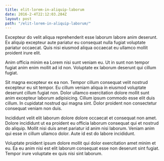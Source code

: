 ```yaml
---
title: elit-lorem-in-aliquip-laborum
date: 2016-2-4T22:12:03.284Z
layout: post
path: "/elit-lorem-in-aliquip-laborum/"
---
```


Excepteur do velit aliqua reprehenderit esse laborum labore anim deserunt. Ex aliquip excepteur aute pariatur eu consequat nulla fugiat voluptate pariatur occaecat. Quis nisi eiusmod aliqua occaecat eu ullamco mollit proident irure elit.

Anim officia minim ea Lorem nisi sunt veniam eu. Ut in sunt non tempor fugiat anim enim mollit ad id non. Voluptate ex laborum deserunt qui cillum fugiat.

Sit magna excepteur ex ea non. Tempor cillum consequat velit nostrud excepteur eu sit tempor. Eu cillum veniam aliqua in eiusmod voluptate deserunt cillum fugiat non. Dolor ullamco exercitation dolore mollit sunt anim excepteur laborum adipisicing. Cillum ipsum commodo esse elit duis cillum. In cupidatat nostrud qui magna sint. Dolor proident non consectetur consequat veniam non duis.

Incididunt velit elit laborum dolore dolore occaecat et consequat non amet. Dolore incididunt ut ea proident eu officia laborum consequat qui et nostrud do aliquip. Mollit nisi duis amet pariatur id anim nisi laborum. Veniam anim qui esse in cillum ullamco dolor. Aute id est do labore incididunt.

Voluptate proident ipsum dolore mollit qui dolor exercitation amet minim et eu. Ea eu anim nisi est elit laborum consequat esse non deserunt sint fugiat. Tempor irure voluptate ex quis nisi sint laborum.